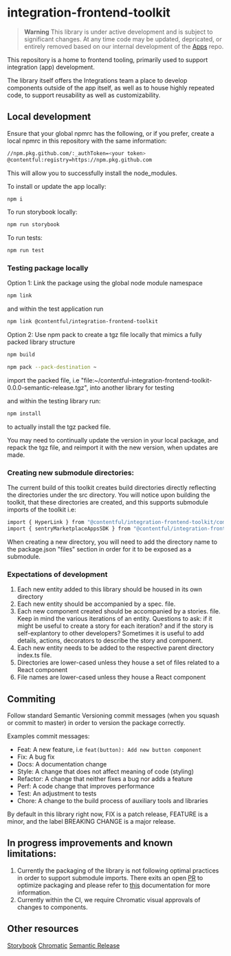 # integration-frontend-toolkit

> **Warning**
> This library is under active development and is subject to significant changes. At any time code may be updated, depricated, or entirely removed based on our internal development of the [Apps](https://github.com/contentful/apps) repo.

This repository is a home to frontend tooling, primarily used to support integration (app) development.

The library itself offers the Integrations team a place to develop components outside of the app itself, as well as to house highly repeated code, to support reusability as well as customizability.

## Local development

Ensure that your global npmrc has the following, or if you prefer, create a local npmrc in this repository with the same information: 

```sh
//npm.pkg.github.com/:_authToken=<your token>
@contentful:registry=https://npm.pkg.github.com
```

This will allow you to successfully install the node_modules. 

To install or update the app locally:

```sh
npm i
```

To run storybook locally:

```sh
npm run storybook
```

To run tests:

```sh
npm run test
```

### Testing package locally

Option 1: Link the package using the global node module namespace

```sh 
npm link 
```

and within the test application run 

```sh 
npm link @contentful/integration-frontend-toolkit
```

Option 2: Use npm pack to create a tgz file locally that mimics a fully packed library structure

```sh 
npm build 
```

```sh 
npm pack --pack-destination ~
```

import the packed file, i.e "file:~/contentful-integration-frontend-toolkit-0.0.0-semantic-release.tgz", into another library for testing

and within the testing library run:

```sh 
npm install 
```
to actually install the tgz packed file. 

You may need to continually update the version in your local package, and repack the tgz file, and reimport it with the new version, when updates are made. 


### Creating new submodule directories: 

The current build of this toolkit creates build directories directly reflecting the directories under the src directory. You will notice upon building the toolkit, that these directories are created, and this supports submodule imports of the toolkit i.e: 

```sh 
import { HyperLink } from "@contentful/integration-frontend-toolkit/components" 
import { sentryMarketplaceAppsSDK } from "@contentful/integration-frontend-toolkit/sdks" 
```

When creating a new directory, you will need to add the directory name to the package.json "files" section in order for it to be exposed as a submodule.  

### Expectations of development

1. Each new entity added to this library should be housed in its own directory
2. Each new entity should be accompanied by a spec. file.
3. Each new component created should be accompanied by a stories. file. Keep in mind the various iterations of an entity. Questions to ask: if it might be useful to create a story for each iteration? and if the story is self-explantory to other developers? Sometimes it is useful to add details, actions, decorators to describe the story and component.
4. Each new entity needs to be added to the respective parent directory index.ts file. 
5. Directories are lower-cased unless they house a set of files related to a React component
6. File names are lower-cased unless they house a React component


## Commiting 

Follow standard Semantic Versioning commit messages (when you squash or commit to master) in order to version the package correctly.

Examples commit messages:

- Feat: A new feature, i.e `feat(button): Add new button component`
- Fix: A bug fix
- Docs: A documentation change
- Style: A change that does not affect meaning of code (styling)
- Refactor: A change that neither fixes a bug nor adds a feature
- Perf: A code change that improves performance
- Test: An adjustment to tests
- Chore: A change to the build process of auxiliary tools and libraries

By default in this library right now, FIX is a patch release, FEATURE is a minor, and the label BREAKING CHANGE is a major release. 


## In progress improvements and known limitations:

1. Currently the packaging of the library is not following optimal practices in order to support submodule imports. There exits an open [PR](https://github.com/contentful/integration-frontend-toolkit/pull/74) to optimize packaging and please refer to [this](https://contentful.atlassian.net/wiki/spaces/ECO/pages/4655546433/Frontend+toolkit+package+optimizations) documentation for more information.
2.  Currently within the CI, we require Chromatic visual approvals of changes to components. 

## Other resources

[Storybook](https://storybook.js.org/docs/react/get-started/why-storybook)
[Chromatic](https://www.chromatic.com/)
[Semantic Release](https://semantic-release.gitbook.io/semantic-release/)

